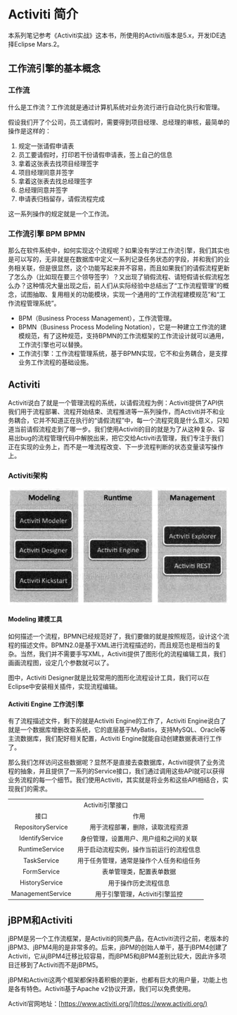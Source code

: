 # Activiti 简介

本系列笔记参考《Activiti实战》这本书，所使用的Activiti版本是5.x，开发IDE选择Eclipse Mars.2。

## 工作流引擎的基本概念

### 工作流

什么是工作流？工作流就是通过计算机系统对业务流行进行自动化执行和管理。

假设我们开了个公司，员工请假时，需要得到项目经理、总经理的审核，最简单的操作是这样的：

1. 规定一张请假申请表
2. 员工要请假时，打印若干份请假申请表，签上自己的信息
3. 拿着这张表去找项目经理签字
4. 项目经理同意并签字
5. 拿着这张表去找总经理签字
6. 总经理同意并签字
7. 申请表归档留存，请假流程完成

这一系列操作的规定就是一个工作流。

### 工作流引擎 BPM BPMN

那么在软件系统中，如何实现这个流程呢？如果没有学过工作流引擎，我们其实也是可以写的，无非就是在数据库中定义一系列记录任务状态的字段，并和我们的业务相关联，但是很显然，这个功能写起来并不容易，而且如果我们的请假流程更新了怎么办（比如现在要三个领导签字）？又出现了销假流程、请短假请长假流程怎么办？这种情况大量出现之后，前人们从实际经验中总结出了“工作流程管理”的概念，试图抽取、复用相关的功能模块，实现一个通用的“工作流程建模规范”和“工作流程管理系统”。

* BPM（Business Process Management），工作流管理。
* BPMN（Business Process Modeling Notation），它是一种建立工作流的建模规范，有了这种规范，支持BPMN的工作流框架的工作流设计就可以通用，工作流引擎也可以替换。
* 工作流引擎：工作流程管理系统，基于BPMN实现，它不和业务耦合，是支撑业务工作流程的基础设施。

## Activiti

Activiti说白了就是一个管理流程的系统，以请假流程为例：Activiti提供了API供我们用于流程部署、流程开始结束、流程推进等一系列操作，而Activiti并不和业务耦合，它并不知道正在执行的“请假流程”中，每一个流程究竟是什么意义，只知道当前请假流程走到了哪一步。我们使用Activiti的目的就是为了从这种复杂、容易出bug的流程管理代码中解脱出来，把它交给Activiti去管理，我们专注于我们正在实现的业务上，而不是一堆流程改变、下一步流程判断的状态变量读写操作上。

### Activiti架构

![](res/1.png)

#### Modeling 建模工具

如何描述一个流程，BPMN已经规范好了，我们要做的就是按照规范，设计这个流程的描述文件。BPMN2.0是基于XML进行流程描述的，而且规范也是相当的复杂。当然，我们并不需要手写XML，Activiti提供了图形化的流程编辑工具，我们画画流程图，设定几个参数就可以了。

图中，Activiti Designer就是比较常用的图形化流程设计工具，我们可以在Eclipse中安装相关插件，实现流程编辑。

#### Activiti Engine 工作流引擎

有了流程描述文件，剩下的就是Activiti Engine的工作了，Activiti Engine说白了就是一个数据库增删改查系统，它的底层基于MyBatis，支持MySQL、Oracle等主流数据库，我们配好相关配置，Activiti Engine就能自动创建数据表进行工作了。

那么我们怎样访问这些数据呢？显然不是直接去查数据库，Activiti提供了业务流程的抽象，并且提供了一系列的Service接口，我们通过调用这些API就可以获得业务流程的每一个细节。我们使用Activiti，其实就是将业务和这些API相结合，实现我们的需求。

<table style="text-align:center">
  <tr>
    <td colspan="2">Activiti引擎接口</td>
  </tr>
  <tr>
    <td>接口</td>
    <td>作用</td>
  </tr>
  <tr>
    <td>RepositoryService</td>
    <td>用于流程部署，删除，读取流程资源</td>
  </tr>
  <tr>
    <td>IdentifyService</td>
    <td>身份管理，设置用户、用户组和之间的关联</td>
  </tr>
  <tr>
    <td>RuntimeService</td>
    <td>用于启动流程实例，操作当前运行的流程信息</td>
  </tr>
  <tr>
    <td>TaskService</td>
    <td>用于任务管理，通常是操作个人任务和组任务</td>
  </tr>
  <tr>
    <td>FormService</td>
    <td>表单管理类，配置表单数据</td>
  </tr>
  <tr>
    <td>HistoryService</td>
    <td>用于操作历史流程信息</td>
  </tr>
  <tr>
    <td>ManagementService</td>
    <td>用于引擎管理，Activiti引擎监控</td>
  </tr>
</table>

## jBPM和Activiti

jBPM是另一个工作流框架，是Activiti的同类产品，在Activiti流行之前，老版本的jBPM3、jBPM4用的是非常多的。后来，jBPM的创始人单干，基于jBPM4创建了Activiti，它从jBPM4迁移比较容易，而jBPM5和jBPM4差别比较大，因此许多项目迁移到了Activiti而不是jBPM5。

jBPM和Activiti这两个框架都保持着积极的更新，也都有巨大的用户量，功能上也是各有特色。Activiti基于Apache v2协议开源，我们可以免费使用。

Activiti官网地址：[https://www.activiti.org/](https://www.activiti.org/)
